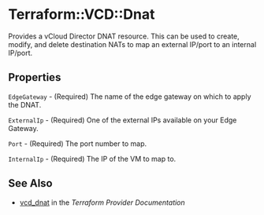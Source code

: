 # Terraform::VCD::Dnat

Provides a vCloud Director DNAT resource. This can be used to create, modify,
and delete destination NATs to map an external IP/port to an internal IP/port.

## Properties

`EdgeGateway` - (Required) The name of the edge gateway on which to apply the DNAT.

`ExternalIp` - (Required) One of the external IPs available on your Edge Gateway.

`Port` - (Required) The port number to map.

`InternalIp` - (Required) The IP of the VM to map to.


## See Also

* [vcd_dnat](https://www.terraform.io/docs/providers/vcd/r/dnat.html) in the _Terraform Provider Documentation_